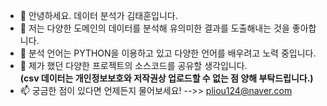 - 👋 안녕하세요. 데이터 분석가 김태훈입니다.
- 👀 저는 다양한 도메인의 데이터를 분석해 유의미한 결과를 도출해내는 것을 좋아합니다.
- 🌱 분석 언어는 PYTHON을 이용하고 있고 다양한 언어를 배우려고 노력 중입니다.
- 💞️ 제가 했던 다양한 프로젝트의 소스코드를 공유할 생각입니다. <br/>**(csv 데이터는 개인정보보호와 저작권상 업로드할 수 없는 점 양해 부탁드립니다.)**
- 📫 궁금한 점이 있다면 언제든지 물어보세요! -->> pliou124@naver.com

<!---
Rasen1018/Rasen1018 is a ✨ special ✨ repository because its `README.md` (this file) appears on your GitHub profile.
You can click the Preview link to take a look at your changes.
--->
